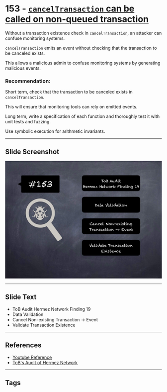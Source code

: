 
# 153 - [`cancelTransaction` can be called on non-queued transaction](./`cancelTransaction`%20can%20be%20called%20on%20non-queued%20transaction.md)

Without a transaction existence check in `cancelTransaction`, an attacker can confuse monitoring systems. 

`cancelTransaction` emits an event without checking that the transaction to be canceled exists. 

This allows a malicious admin to confuse monitoring systems by generating malicious events.

### Recommendation:
Short term, check that the transaction to be canceled exists in `cancelTransaction`. 

This will ensure that monitoring tools can rely on emitted events. 

Long term, write a specification of each function and thoroughly test it with unit tests and fuzzing. 

Use symbolic execution for arithmetic invariants.
___
## Slide Screenshot
![153.jpg](../../images/8.%20Audit%20Findings%20201/153.jpg)
___
## Slide Text
- ToB Audit Hermez Network Finding 19
- Data Validation
- Cancel Non-existing Transaction -> Event
- Validate Transaction Existence
___
## References
- [Youtube Reference](https://youtu.be/zAzNDwu23UI?t=779)
- [ToB's Audit of Hermez Network](https://github.com/trailofbits/publications/blob/master/reviews/hermez.pdf)
___
## Tags
